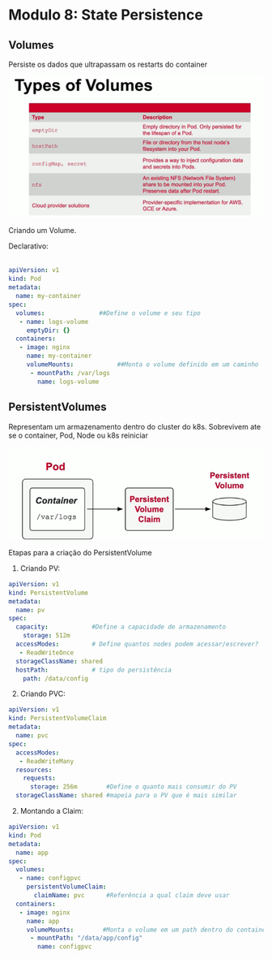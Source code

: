 # Modulo 8: State Persistence

## Volumes

Persiste os dados que ultrapassam os restarts do container

![Volume Types](images/volume-types.png)

Criando um Volume.

Declarativo:
```yaml

apiVersion: v1
kind: Pod
metadata:
  name: my-container
spec:
  volumes:               ##Define o volume e seu tipo
   - name: logs-volume
     emptyDir: {}
  containers:
   - image: nginx
     name: my-container
     volumeMounts:            ##Monta o volume definido em um caminho
      - mountPath: /var/logs
        name: logs-volume
```

## PersistentVolumes

Representam um armazenamento dentro do cluster do k8s. Sobrevivem ate se o container, Pod, Node ou k8s reiniciar

![Persistent Volume](images/pv.png)

Etapas para a criação do PersistentVolume

1. Criando PV:
```yaml
apiVersion: v1
kind: PersistentVolume
metadata:
  name: pv
spec:
  capacity:            #Define a capacidade de armazenamento
    storage: 512m
  accessModes:         # Define quantos nodes podem acessar/escrever?
   - ReadWriteOnce
  storageClassName: shared
  hostPath:            # tipo do persistência
    path: /data/config
```

2. Criando PVC:
```yaml
apiVersion: v1
kind: PersistentVolumeClaim
metadata:
  name: pvc
spec:
  accessModes:
   - ReadWriteMany
  resources:
    requests:
      storage: 256m        #Define o quanto mais consumir do PV
  storageClassName: shared #mapeia para o PV que é mais similar
```

2. Montando a Claim:
```yaml
apiVersion: v1
kind: Pod
metadata:
  name: app
spec:
  volumes:
   - name: configpvc
     persistentVolumeClaim:
       claimName: pvc      #Referência a qual claim deve usar
  containers:
   - image: nginx
     name: app
     volumeMounts:        #Monta o volume em um path dentro do container
      - mountPath: "/data/app/config"
        name: configpvc
```